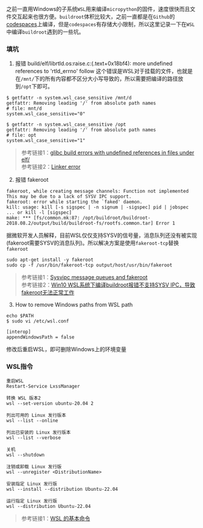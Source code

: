 之前一直用Windows的子系统`WSL`用来编译`micropython`的固件，速度很快而且文件交互起来也很方便。`buildroot`体积比较大，之前一直都是在`Github`的[codespaces](https://github.com/codespaces)上编译，但是`codespaces`有存储大小限制，所以这里记录一下在`WSL`中编译`buildroot`遇到的一些坑。

### 填坑
1. 报错 build/elf/librtld.os:raise.c:(.text+0x18bf4): more undefined references to 'rtld_errno' follow
这个错误是WSL对于挂载的文件，也就是在`/mnt/`下的所有内容都不区分大小写导致的，所以需要把编译的路径放到`/opt`下即可。

```
$ getfattr -n system.wsl_case_sensitive /mnt/d
getfattr: Removing leading '/' from absolute path names
# file: mnt/d
system.wsl_case_sensitive="0"

$ getfattr -n system.wsl_case_sensitive /opt
getfattr: Removing leading '/' from absolute path names
# file: opt
system.wsl_case_sensitive="1"
```
> 参考链接1：[glibc build errors with undefined references in files under elf/ ](https://github.com/riscv-collab/riscv-gnu-toolchain/issues/523)   
> 参考链接2：[Linker error](https://github.com/riscv-collab/riscv-gnu-toolchain/issues/742)   

2. 报错 fakeroot
```
fakeroot, while creating message channels: Function not implemented
This may be due to a lack of SYSV IPC support.
fakeroot: error while starting the `faked' daemon.
kill: usage: kill [-s sigspec | -n signum | -sigspec] pid | jobspec ... or kill -l [sigspec]
make: *** [fs/common.mk:87: /opt/buildroot/buildroot-2018.08.2/output/build/buildroot-fs/rootfs.common.tar] Error 1
```
据微软开发人员解释，目前WSL仅仅支持SYSV的信号量，消息队列还没有被实现(fakeroot需要SYSV的消息队列)。所以解决方案是使用`fakeroot-tcp`替换`fakeroot`
```
sudo apt-get install -y fakeroot
sudo cp -f /usr/bin/fakeroot-tcp output/host/usr/bin/fakeroot
```

> 参考链接1：[Sysvipc message queues and fakeroot](https://github.com/microsoft/WSL/issues/2465)   
> 参考链接2：[Win10 WSL系统下编译buildroot报错不支持SYSV IPC，导致fakeroot无法正常工作](https://whycan.com/t_1004.html)   

3. How to remove Windows paths from WSL path
```
echo $PATH
$ sudo vi /etc/wsl.conf

[interop]
appendWindowsPath = false
```
修改后重启WSL，即可删除Windows上的环境变量

### WSL指令

```
重启WSL
Restart-Service LxssManager

转换 WSL 版本2
wsl --set-version ubuntu-20.04 2

列出可用的 Linux 发行版本
wsl --list --online

列出已安装的 Linux 发行版本
wsl --list --verbose

关机
wsl --shutdown

注销或卸载 Linux 发行版
wsl --unregister <DistributionName>

安装指定 Linux 发行版
wsl --install --distribution Ubuntu-22.04

运行指定 Linux 发行版
wsl --distribution Ubuntu-22.04

```
> 参考链接1：[WSL 的基本命令](https://learn.microsoft.com/zh-cn/windows/wsl/basic-commands)   



